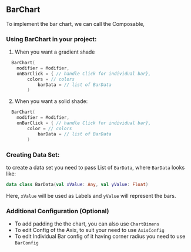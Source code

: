 ## BarChart

To implement the bar chart, we can call the Composable,

### Using BarChart in your project:

1. When you want a gradient shade

```kotlin
  BarChart(
    modifier = Modifier,
    onBarClick = { // handle Click for individual bar},
        colors = // colors
            barData = // list of BarData
        )
```

2. When you want a solid shade:

```kotlin
  BarChart(
    modifier = Modifier,
    onBarClick = { // handle Click for individual bar},
        color = // colors
            barData = // list of BarData
        )
```

### Creating Data Set:

to create a data set you need to pass List of `BarData`, where `BarData` looks like:
```kotlin
data class BarData(val xValue: Any, val yValue: Float)
```
Here, `xValue` will be used as Labels and `yValue` will represent the bars.

### Additional Configuration (Optional)
- To add padding the the chart, you can also use `ChartDimens`
- To edit Config of the Axix, to suit your need to use `AxisConfig`
- To edit Individual Bar config of it having corner radius you need to use `BarConfig`
